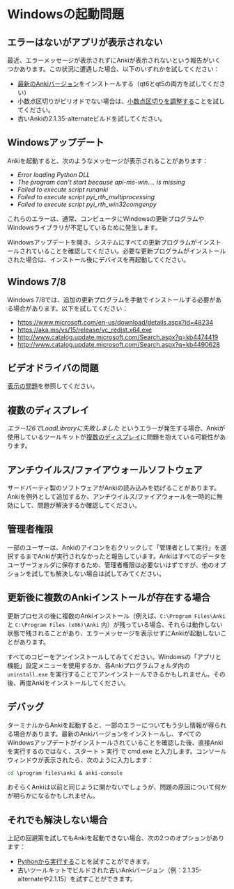# Windowsの起動問題

<!-- toc -->

## エラーはないがアプリが表示されない

最近、エラーメッセージが表示されずにAnkiが表示されないという報告がいくつかあります。この状況に遭遇した場合、以下のいずれかを試してください：

- [最新のAnkiバージョン](https://apps.ankiweb.net/)をインストールする（qt6とqt5の両方を試してください）
- 小数点区切りがピリオドでない場合は、[小数点区切りを調整する](https://forums.ankiweb.net/t/windows-update-broke-anki/1822/75)ことを試してください。
- 古いAnkiの2.1.35-alternateビルドを試してください。

## Windowsアップデート

Ankiを起動すると、次のようなメッセージが表示されることがあります：

- _Error loading Python DLL_
- _The program can't start because api-ms-win.... is missing_
- _Failed to execute script runanki_
- _Failed to execute script pyi_rth_multiprocessing_
- _Failed to execute script pyi_rth_win32comgenpy_

これらのエラーは、通常、コンピュータにWindowsの更新プログラムやWindowsライブラリが不足しているために発生します。

Windowsアップデートを開き、システムにすべての更新プログラムがインストールされていることを確認してください。必要な更新プログラムがインストールされた場合は、インストール後にデバイスを再起動してください。

## Windows 7/8

Windows 7/8では、追加の更新プログラムを手動でインストールする必要がある場合があります。以下を試してください：

- <https://www.microsoft.com/en-us/download/details.aspx?id=48234>
- <https://aka.ms/vs/15/release/vc_redist.x64.exe>
- <http://www.catalog.update.microsoft.com/Search.aspx?q=kb4474419>
- <http://www.catalog.update.microsoft.com/Search.aspx?q=kb4490628>

## ビデオドライバの問題

[表示の問題](./display-issues.md)を参照してください。

## 複数のディスプレイ

_エラー126でLoadLibraryに失敗しました_ というエラーが発生する場合、Ankiが使用しているツールキットが[複数のディスプレイ](https://forums.ankiweb.net/t/error-126-on-open-anki-desktop/13967)に問題を抱えている可能性があります。

## アンチウイルス/ファイアウォールソフトウェア

サードパーティ製のソフトウェアがAnkiの読み込みを妨げることがあります。Ankiを例外として追加するか、アンチウイルス/ファイアウォールを一時的に無効にして、問題が解決するか確認してください。

## 管理者権限

一部のユーザーは、Ankiのアイコンを右クリックして「管理者として実行」を選択するまでAnkiが実行されなかったと報告しています。Ankiはすべてのデータをユーザーフォルダに保存するため、管理者権限は必要ないはずですが、他のオプションを試しても解決しない場合は試してみてください。

## 更新後に複数のAnkiインストールが存在する場合

更新プロセスの後に複数のAnkiインストール（例えば、`C:\Program Files\Anki` と `C:\Program Files (x86)\Anki` 内）が残っている場合、それらは動作しない状態で残されることがあり、エラーメッセージを表示せずにAnkiが起動しないことがあります。

すべてのコピーをアンインストールしてみてください。Windowsの「アプリと機能」設定メニューを使用するか、各Ankiプログラムフォルダ内の `uninstall.exe` を実行することでアンインストールできるかもしれません。その後、再度Ankiをインストールしてください。

## デバッグ

ターミナルからAnkiを起動すると、一部のエラーについてもう少し情報が得られる場合があります。最新のAnkiバージョンをインストールし、すべてのWindowsアップデートがインストールされていることを確認した後、直接Ankiを実行するのではなく、スタート > 実行 で cmd.exe と入力します。コンソールウィンドウが表示されたら、次のように入力します：

```bat
cd \program files\anki & anki-console
```

おそらくAnkiは以前と同じように開かないでしょうが、問題の原因について何かが明らかになるかもしれません。

## それでも解決しない場合

上記の回避策を試してもAnkiを起動できない場合、次の2つのオプションがあります：

- [Pythonから実行する](https://shigeyukey.github.io/Anki-faqs-jp/running-from-python.html)ことを試すことができます。
- 古いツールキットでビルドされた古いAnkiバージョン（例：2.1.35-alternateや2.1.15）を試すことができます。
